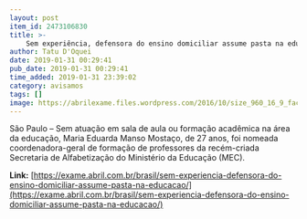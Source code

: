 ```yaml
---
layout: post
item_id: 2473106830
title: >-
    Sem experiência, defensora do ensino domiciliar assume pasta na educação
author: Tatu D'Oquei
date: 2019-01-31 00:29:41
pub_date: 2019-01-31 00:29:41
time_added: 2019-01-31 23:39:02
category: avisamos
tags: []
image: https://abrilexame.files.wordpress.com/2016/10/size_960_16_9_fachada-do-ministerio-da-educacao-mec-em-brasilia1.jpg?quality=70&strip=info&w=680&h=453&crop=1
---
```


São Paulo – Sem atuação em sala de aula ou formação acadêmica na área da educação, Maria Eduarda Manso Mostaço, de 27 anos, foi nomeada coordenadora-geral de formação de professores da recém-criada Secretaria de Alfabetização do Ministério da Educação (MEC).

**Link:** [https://exame.abril.com.br/brasil/sem-experiencia-defensora-do-ensino-domiciliar-assume-pasta-na-educacao/](https://exame.abril.com.br/brasil/sem-experiencia-defensora-do-ensino-domiciliar-assume-pasta-na-educacao/)

